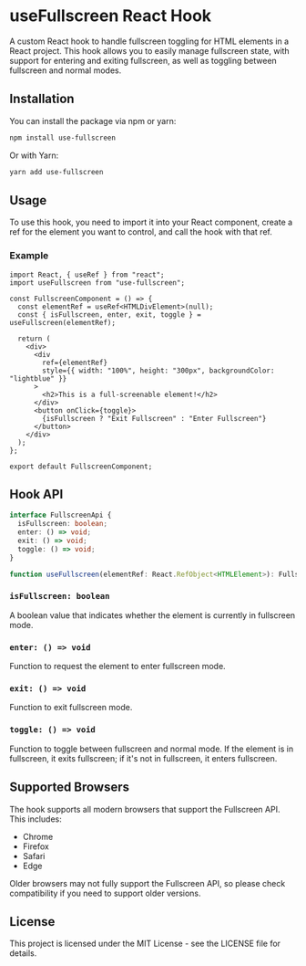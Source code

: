 # useFullscreen React Hook

A custom React hook to handle fullscreen toggling for HTML elements in a React project. This hook allows you to easily manage fullscreen state, with support for entering and exiting fullscreen, as well as toggling between fullscreen and normal modes.

## Installation

You can install the package via npm or yarn:

```bash
npm install use-fullscreen
```

Or with Yarn:

```bash
yarn add use-fullscreen
```

## Usage

To use this hook, you need to import it into your React component, create a ref for the element you want to control, and call the hook with that ref.

### Example

```tsx
import React, { useRef } from "react";
import useFullscreen from "use-fullscreen";

const FullscreenComponent = () => {
  const elementRef = useRef<HTMLDivElement>(null);
  const { isFullscreen, enter, exit, toggle } = useFullscreen(elementRef);

  return (
    <div>
      <div
        ref={elementRef}
        style={{ width: "100%", height: "300px", backgroundColor: "lightblue" }}
      >
        <h2>This is a full-screenable element!</h2>
      </div>
      <button onClick={toggle}>
        {isFullscreen ? "Exit Fullscreen" : "Enter Fullscreen"}
      </button>
    </div>
  );
};

export default FullscreenComponent;
```

## Hook API

```ts
interface FullscreenApi {
  isFullscreen: boolean;
  enter: () => void;
  exit: () => void;
  toggle: () => void;
}

function useFullscreen(elementRef: React.RefObject<HTMLElement>): FullscreenApi;
```

### `isFullscreen: boolean`

A boolean value that indicates whether the element is currently in fullscreen mode.

### `enter: () => void`

Function to request the element to enter fullscreen mode.

### `exit: () => void`

Function to exit fullscreen mode.

### `toggle: () => void`

Function to toggle between fullscreen and normal mode. If the element is in fullscreen, it exits fullscreen; if it's not in fullscreen, it enters fullscreen.

## Supported Browsers

The hook supports all modern browsers that support the Fullscreen API. This includes:

- Chrome
- Firefox
- Safari
- Edge

Older browsers may not fully support the Fullscreen API, so please check compatibility if you need to support older versions.

## License

This project is licensed under the MIT License - see the LICENSE file for details.
